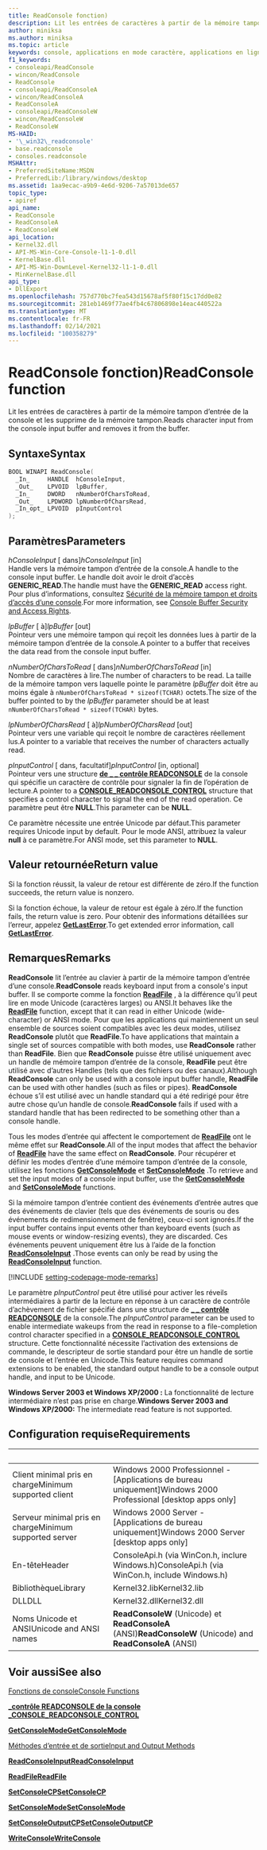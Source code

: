 ```yaml
---
title: ReadConsole fonction)
description: Lit les entrées de caractères à partir de la mémoire tampon d’entrée de la console et les supprime de la mémoire tampon.
author: miniksa
ms.author: miniksa
ms.topic: article
keywords: console, applications en mode caractère, applications en ligne de commande, applications de terminal, API console
f1_keywords:
- consoleapi/ReadConsole
- wincon/ReadConsole
- ReadConsole
- consoleapi/ReadConsoleA
- wincon/ReadConsoleA
- ReadConsoleA
- consoleapi/ReadConsoleW
- wincon/ReadConsoleW
- ReadConsoleW
MS-HAID:
- '\_win32\_readconsole'
- base.readconsole
- consoles.readconsole
MSHAttr:
- PreferredSiteName:MSDN
- PreferredLib:/library/windows/desktop
ms.assetid: 1aa9ecac-a9b9-4e6d-9206-7a57013de657
topic_type:
- apiref
api_name:
- ReadConsole
- ReadConsoleA
- ReadConsoleW
api_location:
- Kernel32.dll
- API-MS-Win-Core-Console-l1-1-0.dll
- KernelBase.dll
- API-MS-Win-DownLevel-Kernel32-l1-1-0.dll
- MinKernelBase.dll
api_type:
- DllExport
ms.openlocfilehash: 757d770bc7fea543d15678af5f80f15c17dd0e82
ms.sourcegitcommit: 281eb1469f77ae4fb4c67806898e14eac440522a
ms.translationtype: MT
ms.contentlocale: fr-FR
ms.lasthandoff: 02/14/2021
ms.locfileid: "100358279"
---
```

# <a name="readconsole-function"></a><span data-ttu-id="703f9-104">ReadConsole fonction)</span><span class="sxs-lookup"><span data-stu-id="703f9-104">ReadConsole function</span></span>

<span data-ttu-id="703f9-105">Lit les entrées de caractères à partir de la mémoire tampon d’entrée de la console et les supprime de la mémoire tampon.</span><span class="sxs-lookup"><span data-stu-id="703f9-105">Reads character input from the console input buffer and removes it from the buffer.</span></span>

## <a name="syntax"></a><span data-ttu-id="703f9-106">Syntaxe</span><span class="sxs-lookup"><span data-stu-id="703f9-106">Syntax</span></span>

```C
BOOL WINAPI ReadConsole(
  _In_     HANDLE  hConsoleInput,
  _Out_    LPVOID  lpBuffer,
  _In_     DWORD   nNumberOfCharsToRead,
  _Out_    LPDWORD lpNumberOfCharsRead,
  _In_opt_ LPVOID  pInputControl
);
```

## <a name="parameters"></a><span data-ttu-id="703f9-107">Paramètres</span><span class="sxs-lookup"><span data-stu-id="703f9-107">Parameters</span></span>

<span data-ttu-id="703f9-108">*hConsoleInput* \[ dans\]</span><span class="sxs-lookup"><span data-stu-id="703f9-108">*hConsoleInput* \[in\]</span></span>  
<span data-ttu-id="703f9-109">Handle vers la mémoire tampon d’entrée de la console.</span><span class="sxs-lookup"><span data-stu-id="703f9-109">A handle to the console input buffer.</span></span> <span data-ttu-id="703f9-110">Le handle doit avoir le droit d’accès **GENERIC\_READ**.</span><span class="sxs-lookup"><span data-stu-id="703f9-110">The handle must have the **GENERIC\_READ** access right.</span></span> <span data-ttu-id="703f9-111">Pour plus d’informations, consultez [Sécurité de la mémoire tampon et droits d’accès d’une console](console-buffer-security-and-access-rights.md).</span><span class="sxs-lookup"><span data-stu-id="703f9-111">For more information, see [Console Buffer Security and Access Rights](console-buffer-security-and-access-rights.md).</span></span>

<span data-ttu-id="703f9-112">*lpBuffer* \[ à\]</span><span class="sxs-lookup"><span data-stu-id="703f9-112">*lpBuffer* \[out\]</span></span>  
<span data-ttu-id="703f9-113">Pointeur vers une mémoire tampon qui reçoit les données lues à partir de la mémoire tampon d’entrée de la console.</span><span class="sxs-lookup"><span data-stu-id="703f9-113">A pointer to a buffer that receives the data read from the console input buffer.</span></span>

<span data-ttu-id="703f9-114">*nNumberOfCharsToRead* \[ dans\]</span><span class="sxs-lookup"><span data-stu-id="703f9-114">*nNumberOfCharsToRead* \[in\]</span></span>  
<span data-ttu-id="703f9-115">Nombre de caractères à lire.</span><span class="sxs-lookup"><span data-stu-id="703f9-115">The number of characters to be read.</span></span> <span data-ttu-id="703f9-116">La taille de la mémoire tampon vers laquelle pointe le paramètre *lpBuffer* doit être au moins égale à `nNumberOfCharsToRead * sizeof(TCHAR)` octets.</span><span class="sxs-lookup"><span data-stu-id="703f9-116">The size of the buffer pointed to by the *lpBuffer* parameter should be at least `nNumberOfCharsToRead * sizeof(TCHAR)` bytes.</span></span>

<span data-ttu-id="703f9-117">*lpNumberOfCharsRead* \[ à\]</span><span class="sxs-lookup"><span data-stu-id="703f9-117">*lpNumberOfCharsRead* \[out\]</span></span>  
<span data-ttu-id="703f9-118">Pointeur vers une variable qui reçoit le nombre de caractères réellement lus.</span><span class="sxs-lookup"><span data-stu-id="703f9-118">A pointer to a variable that receives the number of characters actually read.</span></span>

<span data-ttu-id="703f9-119">*pInputControl* \[ dans, facultatif\]</span><span class="sxs-lookup"><span data-stu-id="703f9-119">*pInputControl* \[in, optional\]</span></span>  
<span data-ttu-id="703f9-120">Pointeur vers une structure [**de \_ \_ contrôle READCONSOLE**](console-readconsole-control.md) de la console qui spécifie un caractère de contrôle pour signaler la fin de l’opération de lecture.</span><span class="sxs-lookup"><span data-stu-id="703f9-120">A pointer to a [**CONSOLE\_READCONSOLE\_CONTROL**](console-readconsole-control.md) structure that specifies a control character to signal the end of the read operation.</span></span> <span data-ttu-id="703f9-121">Ce paramètre peut être **NULL**.</span><span class="sxs-lookup"><span data-stu-id="703f9-121">This parameter can be **NULL**.</span></span>

<span data-ttu-id="703f9-122">Ce paramètre nécessite une entrée Unicode par défaut.</span><span class="sxs-lookup"><span data-stu-id="703f9-122">This parameter requires Unicode input by default.</span></span> <span data-ttu-id="703f9-123">Pour le mode ANSI, attribuez la valeur **null** à ce paramètre.</span><span class="sxs-lookup"><span data-stu-id="703f9-123">For ANSI mode, set this parameter to **NULL**.</span></span>

## <a name="return-value"></a><span data-ttu-id="703f9-124">Valeur retournée</span><span class="sxs-lookup"><span data-stu-id="703f9-124">Return value</span></span>

<span data-ttu-id="703f9-125">Si la fonction réussit, la valeur de retour est différente de zéro.</span><span class="sxs-lookup"><span data-stu-id="703f9-125">If the function succeeds, the return value is nonzero.</span></span>

<span data-ttu-id="703f9-126">Si la fonction échoue, la valeur de retour est égale à zéro.</span><span class="sxs-lookup"><span data-stu-id="703f9-126">If the function fails, the return value is zero.</span></span> <span data-ttu-id="703f9-127">Pour obtenir des informations détaillées sur l’erreur, appelez [**GetLastError**](/windows/win32/api/errhandlingapi/nf-errhandlingapi-getlasterror).</span><span class="sxs-lookup"><span data-stu-id="703f9-127">To get extended error information, call [**GetLastError**](/windows/win32/api/errhandlingapi/nf-errhandlingapi-getlasterror).</span></span>

## <a name="remarks"></a><span data-ttu-id="703f9-128">Remarques</span><span class="sxs-lookup"><span data-stu-id="703f9-128">Remarks</span></span>

<span data-ttu-id="703f9-129">**ReadConsole** lit l’entrée au clavier à partir de la mémoire tampon d’entrée d’une console.</span><span class="sxs-lookup"><span data-stu-id="703f9-129">**ReadConsole** reads keyboard input from a console's input buffer.</span></span> <span data-ttu-id="703f9-130">Il se comporte comme la fonction [**ReadFile**](/windows/win32/api/fileapi/nf-fileapi-readfile) , à la différence qu’il peut lire en mode Unicode (caractères larges) ou ANSI.</span><span class="sxs-lookup"><span data-stu-id="703f9-130">It behaves like the [**ReadFile**](/windows/win32/api/fileapi/nf-fileapi-readfile) function, except that it can read in either Unicode (wide-character) or ANSI mode.</span></span> <span data-ttu-id="703f9-131">Pour que les applications qui maintiennent un seul ensemble de sources soient compatibles avec les deux modes, utilisez **ReadConsole** plutôt que **ReadFile**.</span><span class="sxs-lookup"><span data-stu-id="703f9-131">To have applications that maintain a single set of sources compatible with both modes, use **ReadConsole** rather than **ReadFile**.</span></span> <span data-ttu-id="703f9-132">Bien que **ReadConsole** puisse être utilisé uniquement avec un handle de mémoire tampon d’entrée de la console, **ReadFile** peut être utilisé avec d’autres Handles (tels que des fichiers ou des canaux).</span><span class="sxs-lookup"><span data-stu-id="703f9-132">Although **ReadConsole** can only be used with a console input buffer handle, **ReadFile** can be used with other handles (such as files or pipes).</span></span> <span data-ttu-id="703f9-133">**ReadConsole** échoue s’il est utilisé avec un handle standard qui a été redirigé pour être autre chose qu’un handle de console.</span><span class="sxs-lookup"><span data-stu-id="703f9-133">**ReadConsole** fails if used with a standard handle that has been redirected to be something other than a console handle.</span></span>

<span data-ttu-id="703f9-134">Tous les modes d’entrée qui affectent le comportement de [**ReadFile**](/windows/win32/api/fileapi/nf-fileapi-readfile) ont le même effet sur **ReadConsole**.</span><span class="sxs-lookup"><span data-stu-id="703f9-134">All of the input modes that affect the behavior of [**ReadFile**](/windows/win32/api/fileapi/nf-fileapi-readfile) have the same effect on **ReadConsole**.</span></span> <span data-ttu-id="703f9-135">Pour récupérer et définir les modes d’entrée d’une mémoire tampon d’entrée de la console, utilisez les fonctions [**GetConsoleMode**](getconsolemode.md) et [**SetConsoleMode**](setconsolemode.md) .</span><span class="sxs-lookup"><span data-stu-id="703f9-135">To retrieve and set the input modes of a console input buffer, use the [**GetConsoleMode**](getconsolemode.md) and [**SetConsoleMode**](setconsolemode.md) functions.</span></span>

<span data-ttu-id="703f9-136">Si la mémoire tampon d’entrée contient des événements d’entrée autres que des événements de clavier (tels que des événements de souris ou des événements de redimensionnement de fenêtre), ceux-ci sont ignorés.</span><span class="sxs-lookup"><span data-stu-id="703f9-136">If the input buffer contains input events other than keyboard events (such as mouse events or window-resizing events), they are discarded.</span></span> <span data-ttu-id="703f9-137">Ces événements peuvent uniquement être lus à l’aide de la fonction [**ReadConsoleInput**](readconsoleinput.md) .</span><span class="sxs-lookup"><span data-stu-id="703f9-137">Those events can only be read by using the [**ReadConsoleInput**](readconsoleinput.md) function.</span></span>

[!INCLUDE [setting-codepage-mode-remarks](./includes/setting-codepage-mode-remarks.md)]

<span data-ttu-id="703f9-138">Le paramètre *pInputControl* peut être utilisé pour activer les réveils intermédiaires à partir de la lecture en réponse à un caractère de contrôle d’achèvement de fichier spécifié dans une structure de [**\_ \_ contrôle READCONSOLE**](console-readconsole-control.md) de la console.</span><span class="sxs-lookup"><span data-stu-id="703f9-138">The *pInputControl* parameter can be used to enable intermediate wakeups from the read in response to a file-completion control character specified in a [**CONSOLE\_READCONSOLE\_CONTROL**](console-readconsole-control.md) structure.</span></span> <span data-ttu-id="703f9-139">Cette fonctionnalité nécessite l’activation des extensions de commande, le descripteur de sortie standard pour être un handle de sortie de console et l’entrée en Unicode.</span><span class="sxs-lookup"><span data-stu-id="703f9-139">This feature requires command extensions to be enabled, the standard output handle to be a console output handle, and input to be Unicode.</span></span>

<span data-ttu-id="703f9-140">**Windows Server 2003 et Windows XP/2000 :** La fonctionnalité de lecture intermédiaire n’est pas prise en charge.</span><span class="sxs-lookup"><span data-stu-id="703f9-140">**Windows Server 2003 and Windows XP/2000:** The intermediate read feature is not supported.</span></span>

## <a name="requirements"></a><span data-ttu-id="703f9-141">Configuration requise</span><span class="sxs-lookup"><span data-stu-id="703f9-141">Requirements</span></span>

| &nbsp; | &nbsp; |
|-|-|
| <span data-ttu-id="703f9-142">Client minimal pris en charge</span><span class="sxs-lookup"><span data-stu-id="703f9-142">Minimum supported client</span></span> | <span data-ttu-id="703f9-143">Windows 2000 Professionnel - \[Applications de bureau uniquement\]</span><span class="sxs-lookup"><span data-stu-id="703f9-143">Windows 2000 Professional \[desktop apps only\]</span></span> |
| <span data-ttu-id="703f9-144">Serveur minimal pris en charge</span><span class="sxs-lookup"><span data-stu-id="703f9-144">Minimum supported server</span></span> | <span data-ttu-id="703f9-145">Windows 2000 Server - \[Applications de bureau uniquement\]</span><span class="sxs-lookup"><span data-stu-id="703f9-145">Windows 2000 Server \[desktop apps only\]</span></span> |
| <span data-ttu-id="703f9-146">En-tête</span><span class="sxs-lookup"><span data-stu-id="703f9-146">Header</span></span> | <span data-ttu-id="703f9-147">ConsoleApi.h (via WinCon.h, inclure Windows.h)</span><span class="sxs-lookup"><span data-stu-id="703f9-147">ConsoleApi.h (via WinCon.h, include Windows.h)</span></span> |
| <span data-ttu-id="703f9-148">Bibliothèque</span><span class="sxs-lookup"><span data-stu-id="703f9-148">Library</span></span> | <span data-ttu-id="703f9-149">Kernel32.lib</span><span class="sxs-lookup"><span data-stu-id="703f9-149">Kernel32.lib</span></span> |
| <span data-ttu-id="703f9-150">DLL</span><span class="sxs-lookup"><span data-stu-id="703f9-150">DLL</span></span> | <span data-ttu-id="703f9-151">Kernel32.dll</span><span class="sxs-lookup"><span data-stu-id="703f9-151">Kernel32.dll</span></span> |
| <span data-ttu-id="703f9-152">Noms Unicode et ANSI</span><span class="sxs-lookup"><span data-stu-id="703f9-152">Unicode and ANSI names</span></span> | <span data-ttu-id="703f9-153">**ReadConsoleW** (Unicode) et **ReadConsoleA** (ANSI)</span><span class="sxs-lookup"><span data-stu-id="703f9-153">**ReadConsoleW** (Unicode) and **ReadConsoleA** (ANSI)</span></span> |

## <a name="see-also"></a><span data-ttu-id="703f9-154">Voir aussi</span><span class="sxs-lookup"><span data-stu-id="703f9-154">See also</span></span>

[<span data-ttu-id="703f9-155">Fonctions de console</span><span class="sxs-lookup"><span data-stu-id="703f9-155">Console Functions</span></span>](console-functions.md)

[<span data-ttu-id="703f9-156">**\_contrôle READCONSOLE de la console \_**</span><span class="sxs-lookup"><span data-stu-id="703f9-156">**CONSOLE\_READCONSOLE\_CONTROL**</span></span>](console-readconsole-control.md)

[<span data-ttu-id="703f9-157">**GetConsoleMode**</span><span class="sxs-lookup"><span data-stu-id="703f9-157">**GetConsoleMode**</span></span>](getconsolemode.md)

[<span data-ttu-id="703f9-158">Méthodes d’entrée et de sortie</span><span class="sxs-lookup"><span data-stu-id="703f9-158">Input and Output Methods</span></span>](input-and-output-methods.md)

[<span data-ttu-id="703f9-159">**ReadConsoleInput**</span><span class="sxs-lookup"><span data-stu-id="703f9-159">**ReadConsoleInput**</span></span>](readconsoleinput.md)

[<span data-ttu-id="703f9-160">**ReadFile**</span><span class="sxs-lookup"><span data-stu-id="703f9-160">**ReadFile**</span></span>](/windows/win32/api/fileapi/nf-fileapi-readfile)

[<span data-ttu-id="703f9-161">**SetConsoleCP**</span><span class="sxs-lookup"><span data-stu-id="703f9-161">**SetConsoleCP**</span></span>](setconsolecp.md)

[<span data-ttu-id="703f9-162">**SetConsoleMode**</span><span class="sxs-lookup"><span data-stu-id="703f9-162">**SetConsoleMode**</span></span>](setconsolemode.md)

[<span data-ttu-id="703f9-163">**SetConsoleOutputCP**</span><span class="sxs-lookup"><span data-stu-id="703f9-163">**SetConsoleOutputCP**</span></span>](setconsoleoutputcp.md)

[<span data-ttu-id="703f9-164">**WriteConsole**</span><span class="sxs-lookup"><span data-stu-id="703f9-164">**WriteConsole**</span></span>](writeconsole.md)